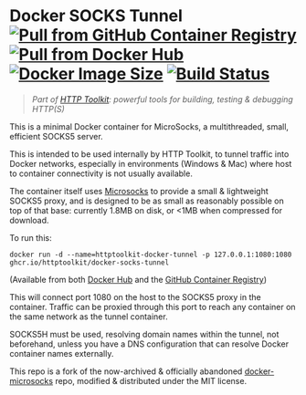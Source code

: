 # Docker SOCKS Tunnel [![Pull from GitHub Container Registry](https://img.shields.io/badge/Pull%20from-GHCR-%23333)](https://ghcr.io/httptoolkit/docker-socks-tunnel) [![Pull from Docker Hub](https://img.shields.io/badge/Pull%20from-Docker%20Hub-0db7ed)](https://hub.docker.com/r/httptoolkit/docker-socks-tunnel) [![Docker Image Size](https://img.shields.io/docker/image-size/httptoolkit/docker-socks-tunnel?sort=semver)](https://hub.docker.com/r/httptoolkit/docker-socks-tunnel/) [![Build Status](https://github.com/httptoolkit/docker-socks-tunnel/workflows/CI/badge.svg)](https://github.com/httptoolkit/mockttp/actions)

> _Part of [HTTP Toolkit](https://httptoolkit.tech): powerful tools for building, testing & debugging HTTP(S)_

This is a minimal Docker container for MicroSocks, a multithreaded, small, efficient SOCKS5 server.

This is intended to be used internally by HTTP Toolkit, to tunnel traffic into Docker networks, especially in environments (Windows & Mac) where host to container connectivity is not usually available.

The container itself uses [Microsocks](https://github.com/rofl0r/microsocks) to provide a small & lightweight SOCKS5 proxy, and is designed to be as small as reasonably possible on top of that base: currently 1.8MB on disk, or <1MB when compressed for download.

To run this:

```
docker run -d --name=httptoolkit-docker-tunnel -p 127.0.0.1:1080:1080 ghcr.io/httptoolkit/docker-socks-tunnel
```

(Available from both [Docker Hub](https://hub.docker.com/r/httptoolkit/docker-socks-tunnel/) and the [GitHub Container Registry](https://github.com/httptoolkit/docker-socks-tunnel/pkgs/container/docker-socks-tunnel))

This will connect port 1080 on the host to the SOCKS5 proxy in the container. Traffic can be proxied through this port to reach any container on the same network as the tunnel container.

SOCKS5H must be used, resolving domain names within the tunnel, not beforehand, unless you have a DNS configuration that can resolve Docker container names externally.

This repo is a fork of the now-archived & officially abandoned [docker-microsocks](https://github.com/shawly/docker-microsocks) repo, modified & distributed under the MIT license.